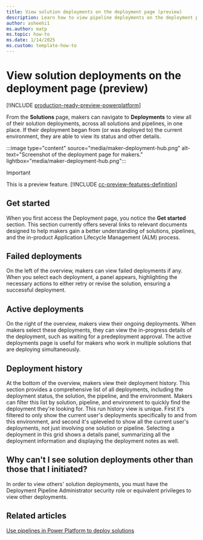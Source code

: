 ```yaml
---
title: View solution deployments on the deployment page (preview)
description: Learn how to view pipeline deployments on the deployment page.
author: asheehi1
ms.author: matp
ms.topic: how-to
ms.date: 1/14/2025
ms.custom: template-how-to
---
```

# View solution deployments on the deployment page (preview)

[!INCLUDE [production-ready-preview-powerplatform](~/../shared-content/shared/preview-includes/production-ready-preview-powerplatform.md)]

From the **Solutions** page, makers can navigate to **Deployments** to view all of their solution deployments, across all solutions and pipelines, in one place. If their deployment began from (or was deployed to) the current environment, they are able to view its status and other details.

:::image type="content" source="media/maker-deployment-hub.png" alt-text="Screenshot of the deployment page for makers." lightbox="media/maker-deployment-hub.png":::

> [!IMPORTANT]
> This is a preview feature.
> [!INCLUDE [cc-preview-features-definition](../../includes/cc-preview-features-definition.md)]

## Get started

When you first access the Deployment page, you notice the **Get started** section. This section currently offers several links to relevant documents designed to help makers gain a better understanding of solutions, pipelines, and the in-product Application Lifecycle Management (ALM) process.

## Failed deployments

On the left of the overview, makers can view failed deployments if any. When you select each deployment, a panel appears, highlighting the necessary actions to either retry or revise the solution, ensuring a successful deployment.

## Active deployments

On the right of the overview, makers view their ongoing deployments. When makers select these deployments, they can view the in-progress details of the deployment, such as waiting for a predeployment approval. The active deployments page is useful for makers who work in multiple solutions that are deploying simultaneously.

## Deployment history

At the bottom of the overview, makers view their deployment history. This section provides a comprehensive list of all deployments, including the deployment status, the solution, the pipeline, and the environment. Makers can filter this list by solution, pipeline, and environment to quickly find the deployment they're looking for. This run history view is unique. First it's filtered to only show the current user's deployments specifically to and from this environment, and second it's upleveled to show all the current user's deployments, not just involving one solution or pipeline. Selecting a deployment in this grid shows a details panel, summarizing all the deployment information and displaying the deployment notes as well.

## Why can't I see solution deployments other than those that I initiated?

In order to view others' solution deployments, you must have the Deployment Pipeline Administrator security role or equivalent privileges to view other deployments.

## Related articles

[Use pipelines in Power Platform to deploy solutions](use-pipelines.md)
